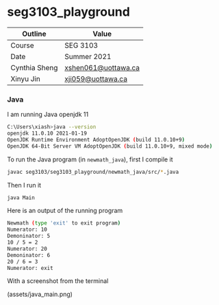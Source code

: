 # seg3103_playground
| Outline | Value |
| --- | --- |
| Course | SEG 3103 |
| Date | Summer 2021 |
| Cynthia Sheng | xshen061@uottawa.ca |
| Xinyu Jin | xji059@uottawa.ca |


### Java

I am running Java openjdk 11

```bash
C:\Users\xiash>java --version
openjdk 11.0.10 2021-01-19
OpenJDK Runtime Environment AdoptOpenJDK (build 11.0.10+9)
OpenJDK 64-Bit Server VM AdoptOpenJDK (build 11.0.10+9, mixed mode)
```

To run the Java program (in `newmath_java`), first I compile it

```bash
javac seg3103/seg3103_playground/newmath_java/src/*.java
```
Then I run it

```bash
java Main
```
Here is an output of the running program

```bash
Newmath (type 'exit' to exit program)
Numerator: 10
Demoninator: 5
10 / 5 = 2
Numerator: 20
Demoninator: 6
20 / 6 = 3
Numerator: exit
```

With a screenshot from the terminal

(assets/java_main.png)
